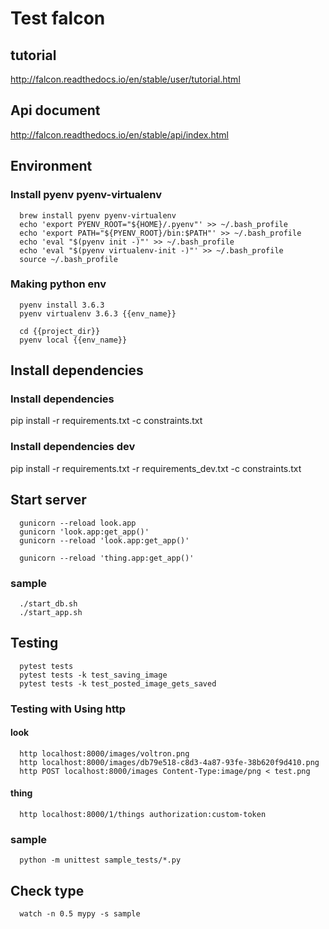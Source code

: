 # Test falcon

## tutorial

  http://falcon.readthedocs.io/en/stable/user/tutorial.html

## Api document

  http://falcon.readthedocs.io/en/stable/api/index.html

## Environment

### Install pyenv pyenv-virtualenv

```
  brew install pyenv pyenv-virtualenv
  echo 'export PYENV_ROOT="${HOME}/.pyenv"' >> ~/.bash_profile
  echo 'export PATH="${PYENV_ROOT}/bin:$PATH"' >> ~/.bash_profile
  echo 'eval "$(pyenv init -)"' >> ~/.bash_profile
  echo 'eval "$(pyenv virtualenv-init -)"' >> ~/.bash_profile
  source ~/.bash_profile
```

### Making python env

```
  pyenv install 3.6.3
  pyenv virtualenv 3.6.3 {{env_name}}
  
  cd {{project_dir}}
  pyenv local {{env_name}}
```

## Install dependencies

### Install dependencies

  pip install -r requirements.txt -c constraints.txt

### Install dependencies dev
  pip install -r requirements.txt -r requirements_dev.txt -c constraints.txt

## Start server

```
  gunicorn --reload look.app
  gunicorn 'look.app:get_app()'
  gunicorn --reload 'look.app:get_app()'

  gunicorn --reload 'thing.app:get_app()'
```

### sample

```
  ./start_db.sh
  ./start_app.sh
```

## Testing

```
  pytest tests
  pytest tests -k test_saving_image
  pytest tests -k test_posted_image_gets_saved
```

### Testing with Using http

#### look

```
  http localhost:8000/images/voltron.png
  http localhost:8000/images/db79e518-c8d3-4a87-93fe-38b620f9d410.png
  http POST localhost:8000/images Content-Type:image/png < test.png
```

#### thing

```
  http localhost:8000/1/things authorization:custom-token
```

### sample

```
  python -m unittest sample_tests/*.py
```

## Check type

```
  watch -n 0.5 mypy -s sample
```
